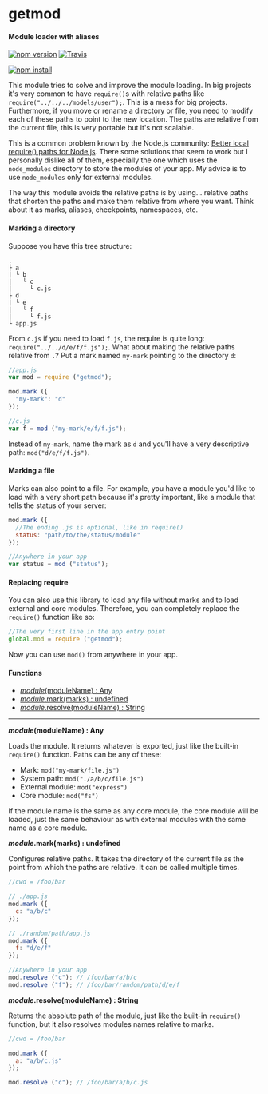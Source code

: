 getmod
======

#### Module loader with aliases ####

[![npm version][npm-version-image]][npm-url]
[![Travis][travis-image]][travis-url]

[![npm install][npm-install-image]][npm-url]

This module tries to solve and improve the module loading. In big projects it's very common to have `require()`s with relative paths like `require("../../../models/user");`. This is a mess for big projects. Furthermore, if you move or rename a directory or file, you need to modify each of these paths to point to the new location. The paths are relative from the current file, this is very portable but it's not scalable.

This is a common problem known by the Node.js community: [Better local require() paths for Node.js][better-require]. There some solutions that seem to work but I personally dislike all of them, especially the one which uses the `node_modules` directory to store the modules of your app. My advice is to use `node_modules` only for external modules.

The way this module avoids the relative paths is by using... relative paths that shorten the paths and make them relative from where you want. Think about it as marks, aliases, checkpoints, namespaces, etc.

#### Marking a directory ####

Suppose you have this tree structure:

```
.
├ a
| └ b
|   └ c
|     └ c.js
├ d
| └ e
|   └ f
|     └ f.js
└ app.js
```

From `c.js` if you need to load `f.js`, the require is quite long: `require("../../d/e/f/f.js");`. What about making the relative paths relative from `.`? Put a mark named `my-mark` pointing to the directory `d`:

```javascript
//app.js
var mod = require ("getmod");

mod.mark ({
  "my-mark": "d"
});

//c.js
var f = mod ("my-mark/e/f/f.js");
```

Instead of `my-mark`, name the mark as `d` and you'll have a very descriptive path: `mod("d/e/f/f.js")`.

#### Marking a file ####

Marks can also point to a file. For example, you have a module you'd like to load with a very short path because it's pretty important, like a module that tells the status of your server:

```javascript
mod.mark ({
  //The ending .js is optional, like in require()
  status: "path/to/the/status/module"
});

//Anywhere in your app
var status = mod ("status");
```

#### Replacing require ####

You can also use this library to load any file without marks and to load external and core modules. Therefore, you can completely replace the `require()` function like so:

```javascript
//The very first line in the app entry point
global.mod = require ("getmod");
```

Now you can use `mod()` from anywhere in your app.

#### Functions ####

- [_module_(moduleName) : Any](#require)
- [_module_.mark(marks) : undefined](#mark)
- [_module_.resolve(moduleName) : String](#resolve)

---

<a name="require"></a>
___module_(moduleName) : Any__

Loads the module. It returns whatever is exported, just like the built-in `require()` function. Paths can be any of these:

- Mark: `mod("my-mark/file.js")`
- System path: `mod("./a/b/c/file.js")`
- External module: `mod("express")`
- Core module: `mod("fs")`

If the module name is the same as any core module, the core module will be loaded, just the same behaviour as with external modules with the same name as a core module.

<a name="mark"></a>
___module_.mark(marks) : undefined__

Configures relative paths. It takes the directory of the current file as the point from which the paths are relative. It can be called multiple times.

```javascript
//cwd = /foo/bar

// ./app.js
mod.mark ({
  c: "a/b/c"
});

// ./random/path/app.js
mod.mark ({
  f: "d/e/f"
});

//Anywhere in your app
mod.resolve ("c"); // /foo/bar/a/b/c
mod.resolve ("f"); // /foo/bar/random/path/d/e/f
```

<a name="require"></a>
___module_.resolve(moduleName) : String__

Returns the absolute path of the module, just like the built-in `require()` function, but it also resolves modules names relative to marks.

```javascript
//cwd = /foo/bar

mod.mark ({
  a: "a/b/c.js"
});

mod.resolve ("c"); // /foo/bar/a/b/c.js
```

[npm-version-image]: http://img.shields.io/npm/v/getmod.svg
[npm-install-image]: https://nodei.co/npm/getmod.png?mini=true
[npm-url]: https://npmjs.org/package/getmod
[travis-image]: http://img.shields.io/travis/gagle/node-getmod.svg
[travis-url]: https://travis-ci.org/gagle/node-getmod
[better-require]: https://gist.github.com/branneman/8048520